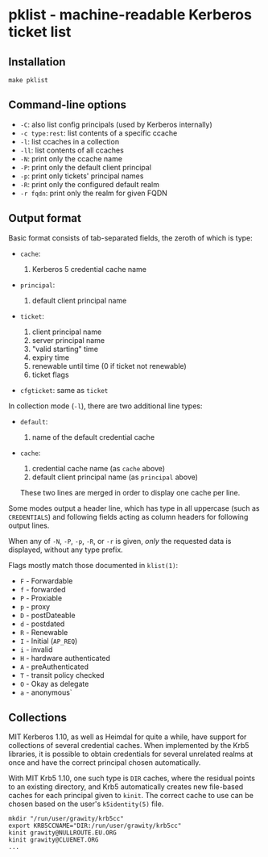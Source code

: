 # pklist - machine-readable Kerberos ticket list

## Installation

    make pklist

## Command-line options

  * `-C`: also list config principals (used by Kerberos internally)
  * `-c type:rest`: list contents of a specific ccache
  * `-l`: list ccaches in a collection
  * `-ll`: list contents of all ccaches
  * `-N`: print only the ccache name
  * `-P`: print only the default client principal
  * `-p`: print only tickets' principal names
  * `-R`: print only the configured default realm
  * `-r fqdn`: print only the realm for given FQDN

## Output format

Basic format consists of tab-separated fields, the zeroth of which is type:

  * `cache`:

      1. Kerberos 5 credential cache name

  * `principal`:

      1. default client principal name

  * `ticket`:

      1. client principal name
      2. server principal name
      3. "valid starting" time
      4. expiry time
      5. renewable until time (0 if ticket not renewable)
      6. ticket flags

  * `cfgticket`: same as `ticket`

In collection mode (`-l`), there are two additional line types:

  * `default`:

      1. name of the default credential cache

  * `cache`:

      1. credential cache name (as `cache` above)
      2. default client principal name (as `principal` above)

    These two lines are merged in order to display one cache per line.

Some modes output a header line, which has type in all uppercase (such as `CREDENTIALS`) and following fields acting as column headers for following output lines.

When any of `-N`, `-P`, `-p`, `-R`, or `-r` is given, _only_ the requested data is displayed, without any type prefix.

Flags mostly match those documented in `klist(1)`:

  * `F` - Forwardable
  * `f` - forwarded
  * `P` - Proxiable
  * `p` - proxy
  * `D` - postDateable
  * `d` - postdated
  * `R` - Renewable
  * `I` - Initial (`AP_REQ`)
  * `i` - invalid
  * `H` - hardware authenticated
  * `A` - preAuthenticated
  * `T` - transit policy checked
  * `O` - Okay as delegate
  * `a` - anonymous`

## Collections

MIT Kerberos 1.10, as well as Heimdal for quite a while, have support for collections of several credential caches. When implemented by the Krb5 libraries, it is possible to obtain credentials for several unrelated realms at once and have the correct principal chosen automatically.

With MIT Krb5 1.10, one such type is `DIR` caches, where the residual points to an existing directory, and Krb5 automatically creates new file-based caches for each principal given to `kinit`. The correct cache to use can be chosen based on the user's `k5identity(5)` file.

    mkdir "/run/user/grawity/krb5cc"
    export KRB5CCNAME="DIR:/run/user/grawity/krb5cc"
    kinit grawity@NULLROUTE.EU.ORG
    kinit grawity@CLUENET.ORG
    ...

